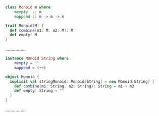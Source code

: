 ```Haskell
class Monoid m where
    mempty  :: m
    mappend :: m -> m -> m
```
```scala
trait Monoid[M] {
  def combine(m1: M, m2: M): M
  def empty: M
}
```
................
```Haskell
instance Monoid String where
    mempty = ""
    mappend = (++)
```
```scala
object Monoid {
  implicit val stringMonoid: Monoid[String] = new Monoid[String] {
    def combine(m1: String, m2: String): String = m1 + m2
    def empty: String = ""
  }
}
```
................
